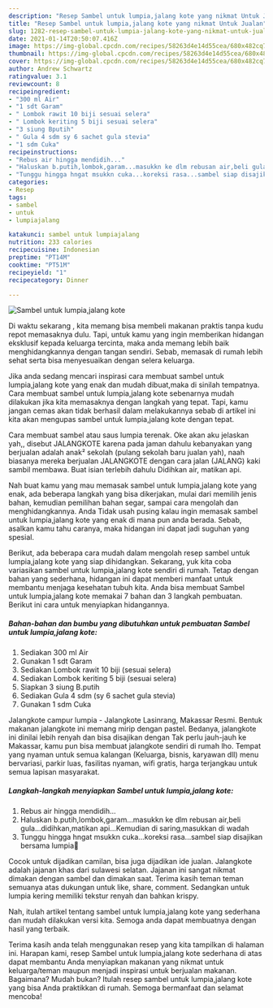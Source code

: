 ```yaml
---
description: "Resep Sambel untuk lumpia,jalang kote yang nikmat Untuk Jualan"
title: "Resep Sambel untuk lumpia,jalang kote yang nikmat Untuk Jualan"
slug: 1282-resep-sambel-untuk-lumpia-jalang-kote-yang-nikmat-untuk-jualan
date: 2021-01-14T20:50:07.416Z
image: https://img-global.cpcdn.com/recipes/58263d4e14d55cea/680x482cq70/sambel-untuk-lumpiajalang-kote-foto-resep-utama.jpg
thumbnail: https://img-global.cpcdn.com/recipes/58263d4e14d55cea/680x482cq70/sambel-untuk-lumpiajalang-kote-foto-resep-utama.jpg
cover: https://img-global.cpcdn.com/recipes/58263d4e14d55cea/680x482cq70/sambel-untuk-lumpiajalang-kote-foto-resep-utama.jpg
author: Andrew Schwartz
ratingvalue: 3.1
reviewcount: 8
recipeingredient:
- "300 ml Air"
- "1 sdt Garam"
- " Lombok rawit 10 biji sesuai selera"
- " Lombok keriting 5 biji sesuai selera"
- "3 siung Bputih"
- " Gula 4 sdm sy 6 sachet gula stevia"
- "1 sdm Cuka"
recipeinstructions:
- "Rebus air hingga mendidih..."
- "Haluskan b.putih,lombok,garam...masukkn ke dlm rebusan air,beli gula...didihkan,matikan api...Kemudian di saring,masukkan di wadah"
- "Tunggu hingga hngat msukkn cuka...koreksi rasa...sambel siap disajikan bersama lumpia🥰"
categories:
- Resep
tags:
- sambel
- untuk
- lumpiajalang

katakunci: sambel untuk lumpiajalang 
nutrition: 233 calories
recipecuisine: Indonesian
preptime: "PT14M"
cooktime: "PT51M"
recipeyield: "1"
recipecategory: Dinner

---
```



![Sambel untuk lumpia,jalang kote](https://img-global.cpcdn.com/recipes/58263d4e14d55cea/680x482cq70/sambel-untuk-lumpiajalang-kote-foto-resep-utama.jpg)

Di waktu  sekarang , kita memang bisa membeli makanan praktis tanpa kudu repot memasaknya dulu. Tapi, untuk kamu yang ingin memberikan hidangan eksklusif kepada keluarga tercinta, maka anda memang lebih baik menghidangkannya dengan tangan sendiri. Sebab, memasak di rumah lebih sehat serta bisa menyesuaikan dengan selera keluarga.

Jika anda sedang mencari inspirasi cara membuat sambel untuk lumpia,jalang kote yang enak dan mudah dibuat,maka di sinilah tempatnya. Cara membuat sambel untuk lumpia,jalang kote  sebenarnya mudah dilakukan jika kita memasaknya dengan langkah yang tepat. Tapi, kamu jangan cemas akan tidak berhasil dalam melakukannya 
sebab di artikel ini kita akan mengupas sambel untuk lumpia,jalang kote dengan tepat.  

Cara membuat sambel atau saus lumpia terenak. Oke akan aku jelaskan yah,, disebut JALANGKOTE karena pada jaman dahulu kebanyakan yang berjualan adalah anak² sekolah (pulang sekolah baru jualan yah), naah biasanya mereka berjualan JALANGKOTE dengan cara jalan (JALANG) kaki sambil membawa. Buat isian terlebih dahulu Didihkan air, matikan api.

Nah buat kamu yang mau memasak sambel untuk lumpia,jalang kote yang enak, ada beberapa langkah yang bisa dikerjakan, mulai dari memilih jenis bahan, kemudian pemilihan bahan segar, sampai cara mengolah dan menghidangkannya. Anda Tidak usah pusing kalau ingin memasak sambel untuk lumpia,jalang kote yang enak di mana pun anda berada. Sebab, asalkan kamu  tahu caranya, maka hidangan ini dapat jadi suguhan yang spesial.

Berikut, ada beberapa cara mudah dalam mengolah resep sambel untuk lumpia,jalang kote yang siap dihidangkan. Sekarang, yuk kita coba variasikan sambel untuk lumpia,jalang kote sendiri di rumah. Tetap dengan bahan yang sederhana, hidangan ini dapat memberi manfaat untuk membantu menjaga kesehatan tubuh kita. Anda bisa membuat Sambel untuk lumpia,jalang kote memakai 7 bahan dan 3 langkah pembuatan. Berikut ini cara untuk menyiapkan hidangannya.

<!--inarticleads1-->

##### Bahan-bahan dan bumbu yang dibutuhkan untuk pembuatan Sambel untuk lumpia,jalang kote:

1. Sediakan 300 ml Air
1. Gunakan 1 sdt Garam
1. Sediakan  Lombok rawit 10 biji (sesuai selera)
1. Sediakan  Lombok keriting 5 biji (sesuai selera)
1. Siapkan 3 siung B.putih
1. Sediakan  Gula 4 sdm (sy 6 sachet gula stevia)
1. Gunakan 1 sdm Cuka


Jalangkote campur lumpia - Jalangkote Lasinrang, Makassar Resmi. Bentuk makanan jalangkote ini memang mirip dengan pastel. Bedanya, jalangkote ini dinilai lebih renyah dan bisa disajikan dengan Tak perlu jauh-jauh ke Makassar, kamu pun bisa membuat jalangkote sendiri di rumah lho. Tempat yang nyaman untuk semua kalangan (Keluarga, bisnis, karyawan dll) menu bervariasi, parkir luas, fasilitas nyaman, wifi gratis, harga terjangkau untuk semua lapisan masyarakat. 

<!--inarticleads2-->

##### Langkah-langkah menyiapkan Sambel untuk lumpia,jalang kote:

1. Rebus air hingga mendidih...
1. Haluskan b.putih,lombok,garam...masukkn ke dlm rebusan air,beli gula...didihkan,matikan api...Kemudian di saring,masukkan di wadah
1. Tunggu hingga hngat msukkn cuka...koreksi rasa...sambel siap disajikan bersama lumpia🥰


Cocok untuk dijadikan camilan, bisa juga dijadikan ide jualan. Jalangkote adalah jajanan khas dari sulawesi selatan. Jajanan ini sangat nikmat dimakan dengan sambel dan dimakan saat. Terima kasih teman teman semuanya atas dukungan untuk like, share, comment. Sedangkan untuk lumpia kering memiliki tekstur renyah dan bahkan krispy. 

Nah, itulah artikel tentang  sambel untuk lumpia,jalang kote  yang sederhana dan mudah dilakukan versi kita. Semoga anda dapat membuatnya dengan hasil yang terbaik. 

Terima kasih anda telah menggunakan resep yang kita tampilkan di halaman ini. Harapan kami, resep  Sambel untuk lumpia,jalang kote sederhana di atas dapat membantu Anda menyiapkan makanan yang nikmat untuk keluarga/teman maupun menjadi inspirasi untuk berjualan makanan. Bagaimana? Mudah bukan? Itulah resep sambel untuk lumpia,jalang kote yang bisa Anda praktikkan di rumah. Semoga bermanfaat dan selamat mencoba!

